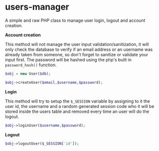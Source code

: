 # users-manager

A simple and raw PHP class to manage user login, logout and account creation.

**Account creation**

This method will not manage the user input validation/sanitization, it will only check the database to verify if an email address or an username was already taken from someone, so don't forget to sanitize or validate your input first. The password will be hashed using the php's built in ```password_hash()``` function. 

```php
$obj = new User($db);

$obj->createUser($email,$username,$password);
```
**Login**

This method will try to setup the ```$_SESSION``` variable by assigning to it the user id, the username and a random generated session code who it will be stored inside the users table and removed every time an user will do the logout.

```php
$obj->loginUser($username,$password);
```
**Logout**

```php
$obj->logoutUser($_SESSION['id']); 
```  
